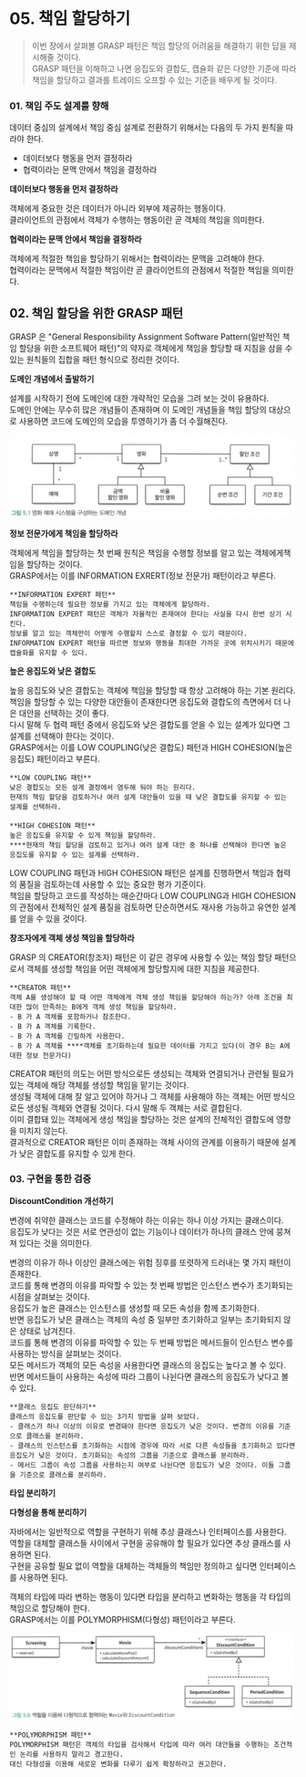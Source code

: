 # 05. 책임 할당하기
> 이번 장에서 살펴볼 GRASP 패턴은 책임 할당의 어려움을 해결하기 위한 답을 제시해줄 것이다.<br>
> GRASP 패턴을 이해하고 나면 응집도와 결합도, 캡슐화 같은 다양한 기준에 따라 책임을 할당하고 결과를 트레이드 오프할 수 있는 기준을 배우게 될 것이다.

### 01. 책임 주도 설계를 향해

데이터 중심의 설계에서 책임 중심 설계로 전환하기 위해서는 다음의 두 가지 원칙을 따라야 한다.

- 데이터보다 행동을 먼저 결정하라
- 협력이라는 문맥 안에서 책임을 결정하라

**데이터보다 행동을 먼저 결정하라**

객체에게 중요한 것은 데이터가 아니라 외부에 제공하는 행동이다.<br>
클라이언트의 관점에서 객체가 수행하는 행동이란 곧 객체의 책임을 의미한다.<br>

**협력이라는 문맥 안에서 책임을 결정하라**

객체에게 적절한 책임을 할당하기 위해서는 협력이라는 문맥을 고려해야 한다.<br>
협력이라는 문맥에서 적절한 책임이란 곧 클라이언트의 관점에서 적절한 책임을 의미한다.<br>

## 02. 책임 할당을 위한 GRASP 패턴

GRASP 은 "General Responsibility Assignment Software Pattern(일반적인 책임 할당을 위한 소프트웨어 패턴)"의 약자로 객체에게 책임을 할당할 때 지침을 삼을 수 있는 원칙들의 집합을 패턴 형식으로 정리한 것이다.

**도메인 개념에서 출발하기**

설계를 시작하기 전에 도메인에 대한 개략적인 모습을 그려 보는 것이 유용하다.<br>
도메인 안에는 무수히 많은 개념들이 존재하며 이 도메인 개념들을 책임 할당의 대상으로 사용하면 코드에 도메인의 모습을 투영하기가 좀 더 수월해진다.<br>

<img src="/general_responsibility_assignment/img/5-1.png" width="500px;" />

**정보 전문가에게 책임을 할당하라**

객체에게 책임을 할당하는 첫 번째 원칙은 책임을 수행할 정보를 알고 있는 객체에게책임을 할당하는 것이다.<br>
GRASP에서는 이를 INFORMATION EXRERT(정보 전문가) 패턴이라고 부른다.<br>

```
**INFORMATION EXPERT 패턴**
책임을 수행하는데 필요한 정보를 가지고 있는 객체에게 할당하라.
INFORMATION EXPERT 패턴은 객체가 자율적인 존재여야 한다는 사실을 다시 한번 상기 시킨다.
정보를 알고 있는 객체만이 어떻게 수행할지 스스로 결정할 수 있기 때문이다.
INFORMATION EXPERT 패턴을 따르면 정보와 행동을 최대한 가까운 곳에 위치시키기 때문에 캡슐화를 유지할 수 있다.
```

**높은 응집도와 낮은 결합도**

높응 응집도와 낮은 결합도는 객체에 책임을 할당할 때 항상 고려해야 하는 기본 원리다.<br>
책임을 할당할 수 있는 다양한 대안들이 존재한다면 응집도와 결합도의 측면에서 더 나은 대안을 선택하는 것이 좋다.<br>
다시 말해 두 협력 패턴 중에서 응집도와 낮은 결합도를 얻을 수 있는 설계가 있다면 그 설계를 선택해야 한다는 것이다.<br>
GRASP에서는 이를 LOW COUPLING(낮은 결합도) 패턴과 HIGH COHESION(높은 응집도) 패턴이라고 부른다.<br>

```
**LOW COUPLING 패턴**
낮은 결합도는 모든 설계 결정에서 염두해 둬야 하는 원리다.
현재의 책임 할당을 검토하거나 여러 설계 대안들이 있을 때 낮은 결합도를 유지할 수 있는 설계를 선택하라.

**HIGH COHESION 패턴**
높은 응집도를 유지할 수 있게 책임을 할당하라.
****현재의 책임 할당을 검토하고 있거나 여러 설계 대안 중 하나를 선택해야 한다면 높은 응집도를 유지할 수 있는 설계를 선택하라.
```

LOW COUPLING 패턴과 HIGH COHESION 패턴은 설계를 진행하면서 책임과 협력의 품질을 검토하는데 사용할 수 있는 중요한 평가 기준이다.<br>
책임을 할당하고 코드를 작성하는 매순간마다 LOW COUPLING과 HIGH COHESION 의 관점에서 전체적인 설계 품질을 검토하면 단순하면서도 재사용 가능하고 유연한 설계를 얻을 수 있을 것이다.<br>

**창조자에게 객체 생성 책임을 할당하라**

GRASP 의 CREATOR(창조자) 패턴은 이 같은 경우에 사용할 수 있는 책임 할당 패턴으로서 객체를 생성할 책임을 어떤 객체에게 할당할지에 대한 지침을 제공한다.

```
**CREATOR 패턴**
객체 A를 생성해야 할 때 어떤 객체에게 객체 생성 책임을 할당해야 하는가? 아래 조건을 최대한 많이 만족하는 B에게 객체 생성 책임을 할당하라.
- B 가 A 객체를 포함하거나 참조한다.
- B 가 A 객체를 기록한다.
- B 가 A 객체를 긴밀하게 사용한다.
- B 가 A 객체를 ****객체를 초기화하는데 필요한 데이터를 가지고 있다(이 경우 B는 A에 대한 정보 전문가다)
```

CREATOR 패턴의 의도는 어떤 방식으로든 생성되는 객체와 연결되거나 관련될 필요가 있는 객체에 해당 객체를 생성할 책임을 맡기는 것이다.<br>
생성될 객체에 대해 잘 알고 있어야 하거나 그 객체를 사용해야 하는 객체는 어떤 방식으로든 생성될 객체와 연결될 것이다. 다시 말해 두 객체는 서로 결합된다.<br>
이미 결합돼 있는 객체에게 생성 책임을 할당하는 것은 설계의 전체적인 결합도에 영향을 미치지 않는다.<br>
결과적으로 CREATOR 패턴은 이미 존재하는 객체 사이의 관계를 이용하기 때문에 설계가 낮은 결합도를 유지할 수 있게 한다.<br>

### 03. 구현을 통한 검증

**DiscountCondition 개선하기**

변경에 취약한 클래스는 코드를 수정해야 하는 이유는 하나 이상 가지는 클래스이다.<br>
응집도가 낮다는 것은 서로 연관성이 없는 기능이나 데이터가 하나의 클래스 안에 뭉쳐져 있다는 것을 의미한다.<br>

변경의 이유가 하나 이상인 클래스에는 위험 징후를 또렷하게 드러내는 몇 가지 패턴이 존재한다.<br>
코드를 통해 변경의 이유를 파악할 수 있는 첫 번째 방법은 인스턴스 변수가 초기화되는 시점을 살펴보는 것이다.<br>
응집도가 높은 클래스는 인스턴스를 생성할 때 모든 속성을 함께 초기화한다.<br>
반면 응집도가 낮은 클래스는 객체의 속성 중 일부만 초기화하고 일부는 초기화되지 않은 상태로 남겨진다.<br>
코드를 통해 변경의 이유를 파악할 수 있는 두 번째 방법은 메서드들이 인스턴스 변수를 사용하는 방식을 살펴보는 것이다.<br>
모든 메서드가 객체의 모든 속성을 사용한다면 클래스의 응집도는 높다고 볼 수 있다.<br>
반면 메서드들이 사용하는 속성에 따라 그룹이 나뉜다면 클래스의 응집도가 낮다고 볼 수 있다.<br>

```
**클래스 응집도 판단하기**
클래스의 응집도를 판단할 수 있는 3가지 방법을 살펴 보았다.
- 클래스가 하나 이상의 이유로 변경돼야 한다면 응집도가 낮은 것이다. 변경의 이유를 기준으로 클래스를 분리하라.
- 클래스의 인스턴스를 초기화하는 시점에 경우에 따라 서로 다른 속성들을 초기화하고 있다면 응집도가 낮은 것이다. 초기화되는 속성의 그룹을 기준으로 클래스를 분리하라.
- 메서드 그룹이 속성 그룹을 사용하는지 여부로 나뉜다면 응집도가 낮은 것이다. 이들 그룹을 기준으로 클래스를 분리하라.
```

**타입 분리하기**

**다형성을 통해 분리하기**

자바에서는 일반적으로 역할을 구현하기 위해 추상 클래스나 인터페이스를 사용한다.<br>
역할을 대체할 클래스들 사이에서 구현을 공유해야 할 필요가 있다면 추상 클래스를 사용하면 된다.<br>
구현을 공유할 필요 없이 역할을 대체하는 객체들의 책임만 정의하고 싶다면 인터페이스를 사용하면 된다.<br>

객체의 타입에 따라 변하는 행동이 있다면 타입을 분리하고 변화하는 행동을 각 타입의 책임으로 할당해야 한다.<br>
GRASP에서는 이를 POLYMORPHISM(다형성) 패턴이라고 부른다.<br>

<img src="/general_responsibility_assignment/img/5-6.png" width="500px;" />

```
**POLYMORPHISM 패턴**
POLYMORPHISM 패턴은 객체의 타입을 검사해서 타입에 따라 여러 대안들을 수행하는 조건적인 논리를 사용하지 말라고 경고한다.
대신 다형성을 이용해 새로운 변화를 다루기 쉽게 확장하라고 권고한다.
```
